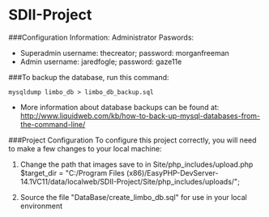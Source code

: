 # SDII-Project
###Configuration Information:
Administrator Paswords:
- Superadmin username: thecreator; password: morganfreeman
- Admin username: jaredfogle; password: gaze11e

###To backup the database, run this command:
```
mysqldump limbo_db > limbo_db_backup.sql
```
- More information about database backups can be found at: http://www.liquidweb.com/kb/how-to-back-up-mysql-databases-from-the-command-line/

###Project Configuration
To configure this project correctly, you will need to make a few changes to your local machine:

1. Change the path that images save to in Site/php_includes/upload.php
$target_dir = "C:/Program Files (x86)/EasyPHP-DevServer-14.1VC11/data/localweb/SDII-Project/Site/php_includes/uploads/";

2. Source the file "DataBase/create_limbo_db.sql" for use in your local environment